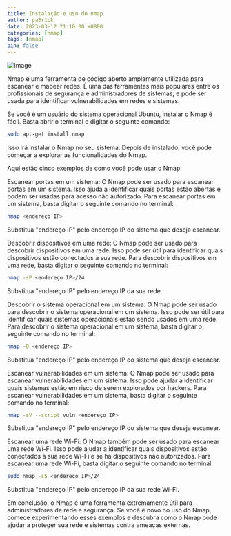 ```yaml
---
title: Instalação e uso do nmap 
author: pa3r1ck
date: 2023-03-12 21:10:00 +0800
categories: [nmap]
tags: [nmap]
pin: false
---
```


![image](https://camo.githubusercontent.com/2502e407355cd4180a1c66f1d93c744db982fc70e0504db04e2090afac7760fb/68747470733a2f2f692e6962622e636f2f4e54796e6472462f702d6e6d61702e706e67)



Nmap é uma ferramenta de código aberto amplamente utilizada para escanear e mapear redes. É uma das ferramentas mais populares entre os profissionais de segurança e administradores de sistemas, e pode ser usada para identificar vulnerabilidades em redes e sistemas.

Se você é um usuário do sistema operacional Ubuntu, instalar o Nmap é fácil. Basta abrir o terminal e digitar o seguinte comando:
``` bash
sudo apt-get install nmap
```
Isso irá instalar o Nmap no seu sistema. Depois de instalado, você pode começar a explorar as funcionalidades do Nmap.

Aqui estão cinco exemplos de como você pode usar o Nmap:

Escanear portas em um sistema: O Nmap pode ser usado para escanear portas em um sistema. Isso ajuda a identificar quais portas estão abertas e podem ser usadas para acesso não autorizado. Para escanear portas em um sistema, basta digitar o seguinte comando no terminal:
``` bash
nmap <endereço IP>
```
Substitua "endereço IP" pelo endereço IP do sistema que deseja escanear.

Descobrir dispositivos em uma rede: O Nmap pode ser usado para descobrir dispositivos em uma rede. Isso pode ser útil para identificar quais dispositivos estão conectados à sua rede. Para descobrir dispositivos em uma rede, basta digitar o seguinte comando no terminal:
``` bash
nmap -sP <endereço IP>/24
```
Substitua "endereço IP" pelo endereço IP da sua rede.

Descobrir o sistema operacional em um sistema: O Nmap pode ser usado para descobrir o sistema operacional em um sistema. Isso pode ser útil para identificar quais sistemas operacionais estão sendo usados em uma rede. Para descobrir o sistema operacional em um sistema, basta digitar o seguinte comando no terminal:
``` bash
nmap -O <endereço IP>
```
Substitua "endereço IP" pelo endereço IP do sistema que deseja escanear.

Escanear vulnerabilidades em um sistema: O Nmap pode ser usado para escanear vulnerabilidades em um sistema. Isso pode ajudar a identificar quais sistemas estão em risco de serem explorados por hackers. Para escanear vulnerabilidades em um sistema, basta digitar o seguinte comando no terminal:
``` bash
nmap -sV --script vuln <endereço IP>
```
Substitua "endereço IP" pelo endereço IP do sistema que deseja escanear.

Escanear uma rede Wi-Fi: O Nmap também pode ser usado para escanear uma rede Wi-Fi. Isso pode ajudar a identificar quais dispositivos estão conectados à sua rede Wi-Fi e se há dispositivos não autorizados. Para escanear uma rede Wi-Fi, basta digitar o seguinte comando no terminal:
``` bash
sudo nmap -sS <endereço IP>/24
```
Substitua "endereço IP" pelo endereço IP da sua rede Wi-Fi.

Em conclusão, o Nmap é uma ferramenta extremamente útil para administradores de rede e segurança. Se você é novo no uso do Nmap, comece experimentando esses exemplos e descubra como o Nmap pode ajudar a proteger sua rede e sistemas contra ameaças externas.